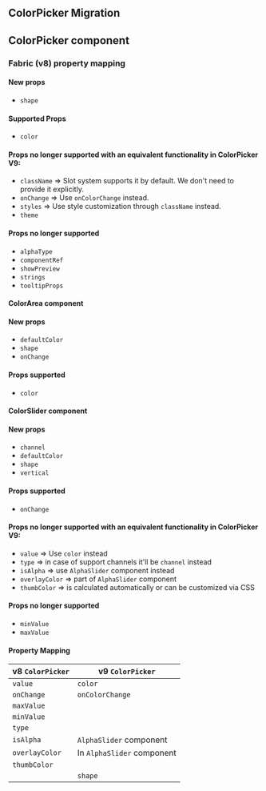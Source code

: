 ## ColorPicker Migration

## ColorPicker component

### Fabric (v8) property mapping

#### New props

- `shape`

#### Supported Props

- `color`

#### Props no longer supported with an equivalent functionality in ColorPicker V9:

- `className` => Slot system supports it by default. We don't need to provide it explicitly.
- `onChange` => Use `onColorChange` instead.
- `styles` => Use style customization through `className` instead.
- `theme`

#### Props no longer supported

- `alphaType`
- `componentRef`
- `showPreview`
- `strings`
- `tooltipProps`

#### ColorArea component

#### New props

- `defaultColor`
- `shape`
- `onChange`

#### Props supported

- `color`

#### ColorSlider component

#### New props

- `channel`
- `defaultColor`
- `shape`
- `vertical`

#### Props supported

- `onChange`

#### Props no longer supported with an equivalent functionality in ColorPicker V9:

- `value` => Use `color` instead
- `type` => in case of support channels it'll be `channel` instead
- `isAlpha` => use `AlphaSlider` component instead
- `overlayColor` => part of `AlphaSlider` component
- `thumbColor` => is calculated automatically or can be customized via CSS

#### Props no longer supported

- `minValue`
- `maxValue`

#### Property Mapping

| v8 `ColorPicker` | v9 `ColorPicker`           |
| ---------------- | -------------------------- |
| `value`          | `color`                    |
| `onChange`       | `onColorChange`            |
| `maxValue`       |                            |
| `minValue`       |                            |
| `type`           |                            |
| `isAlpha`        | `AlphaSlider` component    |
| `overlayColor`   | In `AlphaSlider` component |
| `thumbColor`     |                            |
|                  | `shape`                    |
